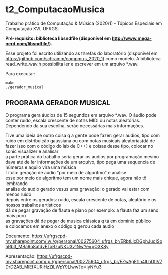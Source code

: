 # t2_ComputacaoMusica
Trabalho prático de Computação &amp; Música (2020/1) - Tópicos Especiais em Computação XVI, UFRGS.

**Pré-requisito: biblioteca libsndfile (disponível em http://www.mega-nerd.com/libsndfile/).**

Esse projeto foi escrito utilizando as tarefas do laboratório (disponível em https://github.com/schramm/compmus_2020_1) como modelo.
A biblioteca read_write_wav.h possibilita ler e escrever em um arquivo *.wav.

Para executar:
```prompt
make
./gerador_musical
```

## PROGRAMA GERADOR MUSICAL
O programa gera áudios de 15 segundos em arquivo *.wav. O áudio pode conter ruído, escala crescente de notas MIDI ou notas aleatórias. Dependendo da sua escolha, serão necessárias mais informações.

Tive uma ideia de outro coisa q a gente pode fazer: gerar audios, tipo com ruido em distribuição gaussiana ou com notas musicais aleatórias(dá de fazer isso com o código do lab de C++) e coisas desse tipo, colocar no sonic visualizer e analisar\
a parte prática do trabalho seria gerar os áudios por programação mesmo\
dava até de ler informações de um arquivo, tipo pega uma sequencia de números e aquilo vira uma música\
Título: geração de aúdio "por meio de algoritmo" e análise\
esse por meio de algoritmo tem um nome mais chique, agora não tô lembrando\
analise do audio gerado vesus uma gravação: o gerado vai estar com menos ruido\
depois entre os gerados: ruído, escala crescente de notas, aleatório e os nossos trabalhos artisticos\
dá de pegar gravação de flauta e piano por exemplo: a flauta faz um seno mais puro\
as gravações dá de pegar de musica clássica q tá em domínio público\
e colocamos em anexo o código q gerou cada audio

Documento: https://ufrgscpd-my.sharepoint.com/:w:/g/personal/00275604_ufrgs_br/ERbtLlcDGphJudISohRb3_MBa9o8atdyETxBzuNKU3v1Nw?e=gO3K8y

Apresentação: https://ufrgscpd-my.sharepoint.com/:p:/g/personal/00275604_ufrgs_br/EZwAgF1ln4lLhDtIV7DrD2AB_MiEfXURlHzZiLWpY9Llww?e=iyNYu3

